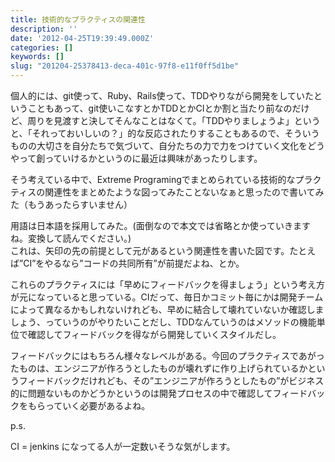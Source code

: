 ```yaml
---
title: 技術的なプラクティスの関連性
description: ''
date: '2012-04-25T19:39:49.000Z'
categories: []
keywords: []
slug: "201204-25378413-deca-401c-97f8-e11f0ff5d1be"
---
```

個人的には、git使って、Ruby、Rails使って、TDDやりながら開発をしていたということもあって、git使いこなすとかTDDとかCIとか割と当たり前なのだけど、周りを見渡すと決してそんなことはなくて。「TDDやりましょうよ」というと、「それっておいしいの？」的な反応されたりすることもあるので、そういうものの大切さを自分たちで気づいて、自分たちの力で力をつけていく文化をどうやって創っていけるかというのに最近は興味があったりします。

そう考えている中で、Extreme Programingでまとめられている技術的なプラクティスの関連性をまとめたような図ってみたことないなぁと思ったので書いてみた（もうあったらすいません）

用語は日本語を採用してみた。(面倒なので本文では省略とか使っていきますね。変換して読んでください。)  
これは、矢印の先の前提として元があるという関連性を書いた図です。たとえば”CI”をやるなら”コードの共同所有”が前提だよね、とか。

これらのプラクティスには「早めにフィードバックを得ましょう」という考え方が元になっていると思っている。CIだって、毎日かコミット毎にかは開発チームによって異なるかもしれないけれども、早めに結合して壊れていないか確認しましょう、っていうのがやりたいことだし、TDDなんていうのはメソッドの機能単位で確認してフィードバックを得ながら開発していくスタイルだし。

フィードバックにはもちろん様々なレベルがある。今回のプラクティスであがったものは、エンジニアが作ろうとしたものが壊れずに作り上げられているかというフィードバックだけれども、その”エンジニアが作ろうとしたもの”がビジネス的に問題ないものかどうかというのは開発プロセスの中で確認してフィードバックをもらっていく必要があるよね。

p.s.  
  
CI = jenkins になってる人が一定数いそうな気がします。